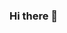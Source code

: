 ### Hi there 👋

<!--
**florescobar/florescobar** is a ✨ _special_ ✨ repository because its `README.md` (this file) appears on your GitHub profile.

Here are some ideas to get you started:

- 🔭 I’m currently working on something cool.
- 🌱 I’m currently learning code in Java
- 🤔 I’m looking for help with my Java Project.
- ⚡ Fun fact: I don't like cold weather.
-->

